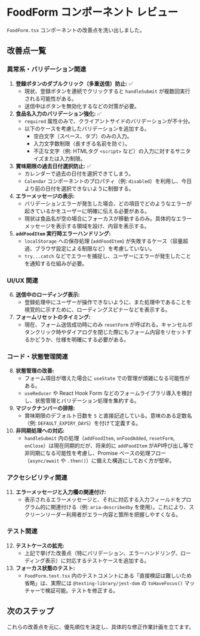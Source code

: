 # FoodForm コンポーネント レビュー

`FoodForm.tsx` コンポーネントの改善点を洗い出しました。

## 改善点一覧

### 異常系・バリデーション関連

1.  **登録ボタンのダブルクリック（多重送信）防止:** ✅
    - 現状、登録ボタンを連続でクリックすると `handleSubmit` が複数回実行される可能性がある。
    - 送信中はボタンを無効化するなどの対策が必要。
2.  **食品名入力のバリデーション強化:** ✅
    - `required` 属性のみで、クライアントサイドのバリデーションが不十分。
    - 以下のケースを考慮したバリデーションを追加する。
      - 空白文字（スペース、タブ）のみの入力。
      - 入力文字数制限（長すぎる名前を防ぐ）。
      - 不正な文字（例: HTMLタグ `<script>` など）の入力に対するサニタイズまたは入力制限。
3.  **賞味期限の過去日付選択防止:** ✅
    - カレンダーで過去の日付を選択できてしまう。
    - `Calendar` コンポーネントのプロパティ（例: `disabled`）を利用し、今日より前の日付を選択できないように制御する。
4.  **エラーメッセージの表示:**
    - バリデーションエラーが発生した場合、どの項目でどのようなエラーが起きているかをユーザーに明確に伝える必要がある。
    - 現状は食品名が空の場合にフォーカスが移動するのみ。具体的なエラーメッセージを表示する領域を設け、内容を表示する。
5.  **`addFoodItem` 実行時エラーハンドリング:**
    - `localStorage` への保存処理 (`addFoodItem`) が失敗するケース（容量超過、ブラウザ設定による制限など）を考慮していない。
    - `try...catch` などでエラーを捕捉し、ユーザーにエラーが発生したことを通知する仕組みが必要。

### UI/UX 関連

6.  **送信中のローディング表示:**
    - 登録処理中にユーザーが操作できないように、また処理中であることを視覚的に示すために、ローディングスピナーなどを表示する。
7.  **フォームリセットのタイミング:**
    - 現在、フォーム送信成功時にのみ `resetForm` が呼ばれる。キャンセルボタンクリック時やダイアログを閉じた際にもフォーム内容をリセットするかどうか、仕様を明確にする必要がある。

### コード・状態管理関連

8.  **状態管理の改善:**
    - フォーム項目が増えた場合に `useState` での管理が煩雑になる可能性がある。
    - `useReducer` や React Hook Form などのフォームライブラリ導入を検討し、状態管理とバリデーション処理を集約する。
9.  **マジックナンバーの排除:**
    - 賞味期限のデフォルト日数を `5` と直接記述している。意味のある定数名（例: `DEFAULT_EXPIRY_DAYS`）を付けて定義する。
10. **非同期処理への対応:**
    - `handleSubmit` 内の処理（`addFoodItem`, `onFoodAdded`, `resetForm`, `onClose`）は現在同期的だが、将来的に `addFoodItem` がAPI呼び出し等で非同期になる可能性を考慮し、Promise ベースの処理フロー（`async/await` や `.then()`）に備えた構造にしておく方が堅牢。

### アクセシビリティ関連

11. **エラーメッセージと入力欄の関連付け:**
    - 表示されるエラーメッセージと、それに対応する入力フィールドをプログラム的に関連付ける（例: `aria-describedby` を使用）。これにより、スクリーンリーダー利用者がエラー内容と箇所を把握しやすくなる。

### テスト関連

12. **テストケースの拡充:**
    - 上記で挙げた改善点（特にバリデーション、エラーハンドリング、ローディング表示）に対応するテストケースを追加する。
13. **フォーカス状態のテスト:**
    - `FoodForm.test.tsx` 内のテストコメントにある「直接検証は難しいため省略」は、実際には `@testing-library/jest-dom` の `toHaveFocus()` マッチャーで検証可能。テストを修正する。

## 次のステップ

これらの改善点を元に、優先順位を決定し、具体的な修正作業計画を立てます。
